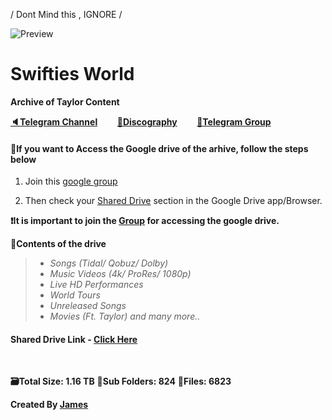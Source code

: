 / Dont Mind this , IGNORE /


![Preview](https://telegra.ph/file/5fb562b73c1f6d732e474.png)
# Swifties World 


**Archive of Taylor Content**

**[🔈Telegram Channel](https://t.me/Taylorswift13fanpage)** &nbsp;&nbsp;&nbsp;&nbsp;&nbsp;&nbsp;&nbsp;**[🎤Discography](https://t.me/taylorflac)** &nbsp;&nbsp;&nbsp;&nbsp;&nbsp;&nbsp;&nbsp;**[👥Telegram Group](https://t.me/swiftiesworld)** 


#### 🚨If you want to Access the Google drive of the arhive, follow the steps below

1) Join this [google group](https://groups.google.com/g/swiftiesworld)

2) Then check your [Shared Drive](https://drive.google.com/drive/u/0/shared-drives) section in the Google Drive app/Browser.

**❗️It is important to join the [Group](https://groups.google.com/g/swiftiesworld) for accessing the google drive.**


**📜Contents of the drive** 
>- *Songs (Tidal/ Qobuz/ Dolby)*
>- *Music Videos (4k/ ProRes/ 1080p)*
>- *Live HD Performances*
>- *World Tours*
>- *Unreleased Songs*
>- *Movies (Ft. Taylor) and many more..*

#### Shared Drive Link - **[Click Here](https://drive.google.com/drive/u/0/folders/0ALuQMgyR_7mcUk9PVA)**
<br    />

**🗃Total Size: 1.16 TB**
**📂Sub Folders: 824**
**📁Files: 6823**


**Created By [James](https://t.me/TayLife)**





